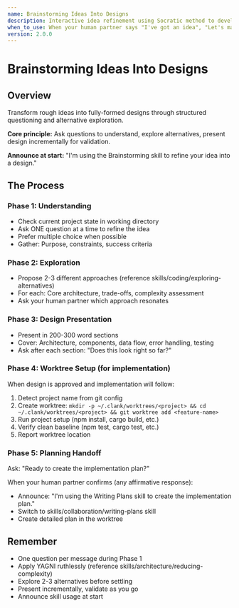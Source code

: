 ```yaml
---
name: Brainstorming Ideas Into Designs
description: Interactive idea refinement using Socratic method to develop fully-formed designs
when_to_use: When your human partner says "I've got an idea", "Let's make/build/create", "I want to implement/add", "What if we". When starting design for complex feature. Before writing implementation plans. When idea needs refinement and exploration. ACTIVATE THIS AUTOMATICALLY when your human partner describes a feature or project idea - don't wait for /brainstorm command.
version: 2.0.0
---
```


# Brainstorming Ideas Into Designs

## Overview

Transform rough ideas into fully-formed designs through structured questioning and alternative exploration.

**Core principle:** Ask questions to understand, explore alternatives, present design incrementally for validation.

**Announce at start:** "I'm using the Brainstorming skill to refine your idea into a design."

## The Process

### Phase 1: Understanding
- Check current project state in working directory
- Ask ONE question at a time to refine the idea
- Prefer multiple choice when possible
- Gather: Purpose, constraints, success criteria

### Phase 2: Exploration
- Propose 2-3 different approaches (reference skills/coding/exploring-alternatives)
- For each: Core architecture, trade-offs, complexity assessment
- Ask your human partner which approach resonates

### Phase 3: Design Presentation
- Present in 200-300 word sections
- Cover: Architecture, components, data flow, error handling, testing
- Ask after each section: "Does this look right so far?"

### Phase 4: Worktree Setup (for implementation)
When design is approved and implementation will follow:
1. Detect project name from git config
2. Create worktree: `mkdir -p ~/.clank/worktrees/<project> && cd ~/.clank/worktrees/<project> && git worktree add <feature-name>`
3. Run project setup (npm install, cargo build, etc.)
4. Verify clean baseline (npm test, cargo test, etc.)
5. Report worktree location

### Phase 5: Planning Handoff
Ask: "Ready to create the implementation plan?"

When your human partner confirms (any affirmative response):
- Announce: "I'm using the Writing Plans skill to create the implementation plan."
- Switch to skills/collaboration/writing-plans skill
- Create detailed plan in the worktree

## Remember
- One question per message during Phase 1
- Apply YAGNI ruthlessly (reference skills/architecture/reducing-complexity)
- Explore 2-3 alternatives before settling
- Present incrementally, validate as you go
- Announce skill usage at start
